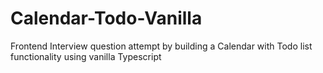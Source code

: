 # Calendar-Todo-Vanilla

Frontend Interview question attempt by building a Calendar with Todo list functionality using vanilla Typescript
